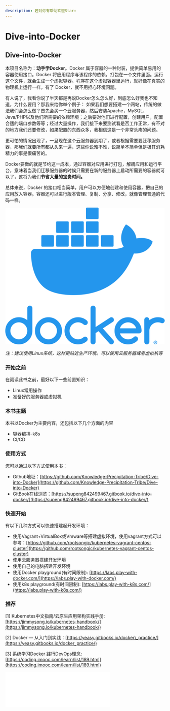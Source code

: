 ```yaml
---
description: 若对你有帮助欢迎Star⬆
---
```


# Dive-into-Docker

## Dive-into-Docker

本项目名称为：**动手学Docker**。Docker 属于容器的一种封装，提供简单易用的容器使用接口。Docker 将应用程序与该程序的依赖，打包在一个文件里面。运行这个文件，就会生成一个虚拟容器。程序在这个虚拟容器里运行，就好像在真实的物理机上运行一样。有了 Docker，就不用担心环境问题。

有人说了，我看你说了半天都是再说Docker怎么怎么好，到底怎么好我也不知道，为什么要用？那我来给你举个例子： 如果我们想要搭建一个网站，传统的做法我们会怎么做？首先会买一个云服务器，然后安装Apache，MySQL，Java/PHP以及他们所需要的依赖环境；之后要对他们进行配置，创建用户，配置合适的端口参数等等；经过大量操作，我们接下来要测试看是否工作正常，有不对的地方我们还要修改，如果配置的东西众多，我相信这是一个非常头疼的问题。

更可怕的情况出现了，一旦现在这个云服务器到期了，或者根据需要要迁移服务器，那我们就要所有都从头来一遍，这些你说难不难，说简单不简单但是极其消耗精力的事是很痛苦的。

Docker要做的就是节约这一成本，通过容器对应用进行打包，解耦应用和运行平台，意味着当我们迁移服务器的时候只需要在新的服务器上启动所需要的容器就可以了，这将为我们**节省大量的宝贵时间。**

总体来说，Docker 的接口相当简单，用户可以方便地创建和使用容器，把自己的应用放入容器。容器还可以进行版本管理、复制、分享、修改，就像管理普通的代码一样。

![](.gitbook/assets/docker_logo.png)



_注：建议使用Linux系统，这样更贴近生产环境。可以使用云服务器或者虚拟机等_

### 开始之前

在阅读此书之前，最好以下一些前置知识：

* Linux常用操作
* 准备好的服务器或虚拟机

### 本书主题

本书以Docker为主要内容，还包括以下几个方面的内容

* 容器编排-k8s
* CI/CD

### 使用方式

您可以通过以下方式使用本书：

* Github地址：[https://github.com/Knowledge-Precipitation-Tribe/Dive-into-Docker](https://github.com/Knowledge-Precipitation-Tribe/Dive-into-Docker)
* GitBook在线浏览：[https://supeng842499467.gitbook.io/dive-into-docker/](https://supeng842499467.gitbook.io/dive-into-docker/)

### 快速开始

有以下几种方式可以快速搭建起开发环境：

* 使用Vagrant+VirtualBox或Vmware等搭建虚拟环境，使用vagrant方式可以参考：[https://github.com/rootsongjc/kubernetes-vagrant-centos-cluster](https://github.com/rootsongjc/kubernetes-vagrant-centos-cluster)
* 使用云服务器搭建开发环境
* 使用自己的电脑搭建开发环境
* 使用Docker playground\(有时间限制\): [https://labs.play-with-docker.com/](https://labs.play-with-docker.com/)
* 使用k8s playground\(有时间限制\): [https://labs.play-with-k8s.com/](https://labs.play-with-k8s.com/)

### 推荐

\[1\] Kubernetes中文指南/云原生应用架构实践手册:[https://jimmysong.io/kubernetes-handbook/](https://jimmysong.io/kubernetes-handbook/)

\[2\] Docker — 从入门到实践：[https://yeasy.gitbooks.io/docker\_practice/](https://yeasy.gitbooks.io/docker_practice/)

\[3\] 系统学习Docker 践行DevOps理念: [https://coding.imooc.com/learn/list/189.html](https://coding.imooc.com/learn/list/189.html)

<iframe frameborder="no" border="0" marginwidth="0" marginheight="0" width=330 height=110 src="//music.163.com/outchain/player?type=0&id=4957781147&auto=0&height=90"></iframe>
